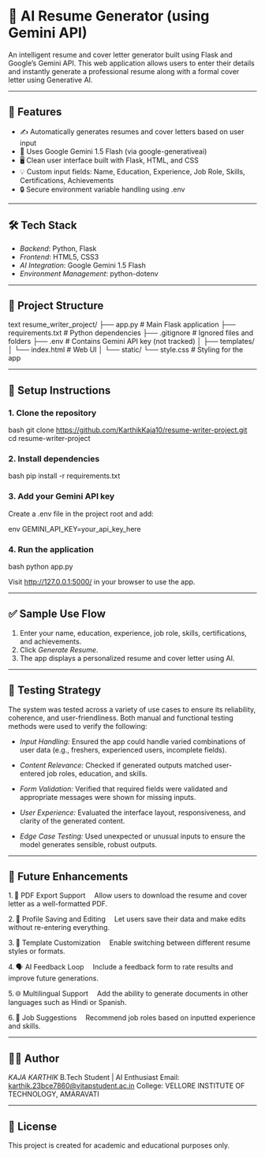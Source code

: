 # 🧠 AI Resume Generator (using Gemini API)

An intelligent resume and cover letter generator built using Flask and Google’s Gemini API. This web application allows users to enter their details and instantly generate a professional resume along with a formal cover letter using Generative AI.

---

## 🚀 Features

* ✍ Automatically generates resumes and cover letters based on user input
* 🧠 Uses Google Gemini 1.5 Flash (via google-generativeai)
* 🖥 Clean user interface built with Flask, HTML, and CSS
* 💡 Custom input fields: Name, Education, Experience, Job Role, Skills, Certifications, Achievements
* 🔒 Secure environment variable handling using .env

---

## 🛠 Tech Stack

* *Backend*: Python, Flask
* *Frontend*: HTML5, CSS3
* *AI Integration*: Google Gemini 1.5 Flash
* *Environment Management*: python-dotenv

---

## 📂 Project Structure

text
resume_writer_project/
├── app.py                  # Main Flask application
├── requirements.txt        # Python dependencies
├── .gitignore              # Ignored files and folders
├── .env                    # Contains Gemini API key (not tracked)
│
├── templates/
│   └── index.html          # Web UI
│
└── static/
    └── style.css           # Styling for the app


---

## 🔧 Setup Instructions

### 1. Clone the repository

bash
git clone https://github.com/KarthikKaja10/resume-writer-project.git
cd resume-writer-project


### 2. Install dependencies

bash
pip install -r requirements.txt


### 3. Add your Gemini API key

Create a .env file in the project root and add:

env
GEMINI_API_KEY=your_api_key_here


### 4. Run the application

bash
python app.py


Visit http://127.0.0.1:5000/ in your browser to use the app.

---

## ✅ Sample Use Flow

1. Enter your name, education, experience, job role, skills, certifications, and achievements.
2. Click *Generate Resume*.
3. The app displays a personalized resume and cover letter using AI.

---

## 🧪 Testing Strategy

The system was tested across a variety of use cases to ensure its reliability, coherence, and user-friendliness. Both manual and functional testing methods were used to verify the following:

* *Input Handling:*
  Ensured the app could handle varied combinations of user data (e.g., freshers, experienced users, incomplete fields).

* *Content Relevance:*
  Checked if generated outputs matched user-entered job roles, education, and skills.

* *Form Validation:*
  Verified that required fields were validated and appropriate messages were shown for missing inputs.

* *User Experience:*
  Evaluated the interface layout, responsiveness, and clarity of the generated content.

* *Edge Case Testing:*
  Used unexpected or unusual inputs to ensure the model generates sensible, robust outputs.

---

## 🔮 Future Enhancements

1. 📄 PDF Export Support
 Allow users to download the resume and cover letter as a well-formatted PDF.

2. 🧾 Profile Saving and Editing
 Let users save their data and make edits without re-entering everything.

3. 🎨 Template Customization
 Enable switching between different resume styles or formats.

4. 🗣 AI Feedback Loop
 Include a feedback form to rate results and improve future generations.

5. 🌐 Multilingual Support
 Add the ability to generate documents in other languages such as Hindi or Spanish.

6. 💼 Job Suggestions
 Recommend job roles based on inputted experience and skills.

---

## 👨‍💻 Author

*KAJA KARTHIK*
B.Tech Student | AI Enthusiast
Email: [karthik.23bce7860@vitapstudent.ac.in](mailto:karthik.23bce7860@vitapstudent.ac.in)
College: VELLORE INSTITUTE OF TECHNOLOGY, AMARAVATI

---

## 📄 License

This project is created for academic and educational purposes only.
